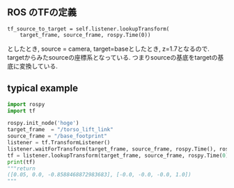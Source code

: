 ## ROS のTFの定義

```
tf_source_to_target = self.listener.lookupTransform(
    target_frame, source_frame, rospy.Time(0))
```
としたとき, source = camera, target=baseとしたとき, z=1.7となるので. targetからみたsourceの座標系となっている. つまりsourceの基底をtargetの基底に変換している. 


## typical example 
```python
import rospy
import tf

rospy.init_node('hoge')
target_frame  = "/torso_lift_link"
source_frame = "/base_footprint"
listener = tf.TransformListener()
listener.waitForTransform(target_frame, source_frame, rospy.Time(), rospy.Duration(4.0))
tf = listener.lookupTransform(target_frame, source_frame, rospy.Time(0))
print(tf)
"""return
([0.05, 0.0, -0.8588468872983683], [-0.0, -0.0, -0.0, 1.0])
"""
```

